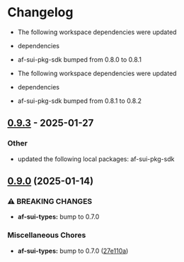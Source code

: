 # Changelog

* The following workspace dependencies were updated
* dependencies
* af-sui-pkg-sdk bumped from 0.8.0 to 0.8.1

* The following workspace dependencies were updated
* dependencies
* af-sui-pkg-sdk bumped from 0.8.1 to 0.8.2

## [0.9.3](https://github.com/AftermathFinance/aftermath-sdk-rust/compare/move-stdlib-sdk-v0.9.2...move-stdlib-sdk-v0.9.3) - 2025-01-27

### Other

- updated the following local packages: af-sui-pkg-sdk

## [0.9.0](https://github.com/AftermathFinance/aftermath-sdk-rust/compare/move-stdlib-sdk-v0.8.2...move-stdlib-sdk-v0.9.0) (2025-01-14)


### ⚠ BREAKING CHANGES

* **af-sui-types:** bump to 0.7.0

### Miscellaneous Chores

* **af-sui-types:** bump to 0.7.0 ([27e110a](https://github.com/AftermathFinance/aftermath-sdk-rust/commit/27e110a9455d4a1b9c4d9c1a9e4e0c85728a1e96))

